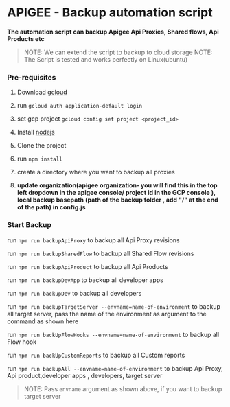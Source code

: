 # APIGEE - Backup automation script

**The automation script can backup Apigee Api Proxies, Shared flows, Api Products etc**

> NOTE: We can extend the script to backup to cloud storage
> NOTE: The Script is tested and works perfectly on Linux(ubuntu)

### Pre-requisites

1. Download [gcloud](https://cloud.google.com/sdk/docs/install)

2. run `gcloud auth application-default login`

3. set gcp project `gcloud config set project <project_id>`

4. Install [nodejs](https://nodejs.org/)

5. Clone the project

6. run `npm install`

7. create a directory where you want to backup all proxies

8. **update organization(apigee organization- you will find this in the top left dropdown in the apigee console/ project id in the GCP console ), local backup basepath (path of the backup folder , add "/" at the end of the path) in config.js**

### Start Backup

run `npm run backupApiProxy` to backup all Api Proxy revisions

run `npm run backupSharedFlow` to backup all Shared Flow revisions

run `npm run backupApiProduct` to backup all Api Products

run `npm run backupDevApp` to backup all developer apps

run `npm run backupDev` to backup all developers

run `npm run backupTargetServer --envname=name-of-environment` to backup all target server, pass the name of the environment as argument to the command as shown here

run `npm run backUpFlowHooks --envname=name-of-environment` to backup all Flow hook

run `npm run backUpCustomReports` to backup all Custom reports

run `npm run backupAll --envname=name-of-environment` to backup Api Proxy, Api product,developer apps , developers, target server

> NOTE: Pass `envname` argument as shown above, if you want to backup target server
